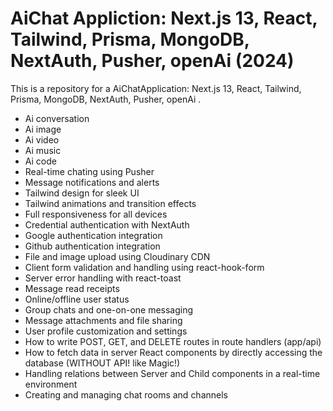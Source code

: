 # AiChat Appliction: Next.js 13, React, Tailwind, Prisma, MongoDB, NextAuth, Pusher, openAi (2024)

This is a repository for a AiChatApplication: Next.js 13, React, Tailwind, Prisma, MongoDB, NextAuth, Pusher, openAi .

- Ai conversation
- Ai image
- Ai video
- Ai music
- Ai code
- Real-time chating using Pusher
- Message notifications and alerts
- Tailwind design for sleek UI
- Tailwind animations and transition effects
- Full responsiveness for all devices
- Credential authentication with NextAuth
- Google authentication integration
- Github authentication integration
- File and image upload using Cloudinary CDN
- Client form validation and handling using react-hook-form
- Server error handling with react-toast
- Message read receipts
- Online/offline user status
- Group chats and one-on-one messaging
- Message attachments and file sharing
- User profile customization and settings
- How to write POST, GET, and DELETE routes in route handlers (app/api)
- How to fetch data in server React components by directly accessing the database (WITHOUT API! like Magic!)
- Handling relations between Server and Child components in a real-time environment
- Creating and managing chat rooms and channels
